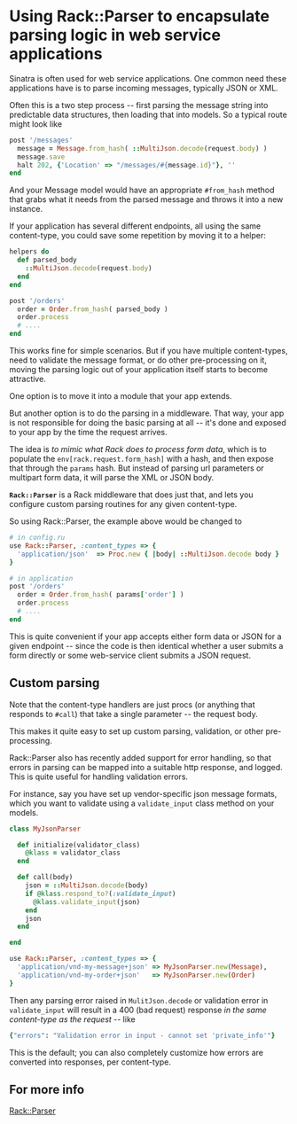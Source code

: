 # Using Rack::Parser to encapsulate parsing logic in web service applications

Sinatra is often used for web service applications. One common need these
applications have is to parse incoming messages, typically JSON or XML.

Often this is a two step process -- first parsing the message string into
predictable data structures, then loading that into models. So a typical route
might look like

```ruby
post '/messages'
  message = Message.from_hash( ::MultiJson.decode(request.body) )
  message.save
  halt 202, {'Location' => "/messages/#{message.id}"}, ''
end
```

And your Message model would have an appropriate `#from_hash` method that
grabs what it needs from the parsed message and throws it into a new instance.

If your application has several different endpoints, all using the same
content-type, you could save some repetition by moving it to a helper:

```ruby
helpers do
  def parsed_body
    ::MultiJson.decode(request.body)
  end
end

post '/orders'
  order = Order.from_hash( parsed_body )
  order.process
  # ....
end
```

This works fine for simple scenarios. But if you have multiple content-types,
need to validate the message format, or do other pre-processing on it, moving
the parsing logic out of your application itself starts to become attractive.

One option is to move it into a module that your app extends.

But another option is to do the parsing in a middleware. That way, your app is
not responsible for doing the basic parsing at all -- it's done and exposed to
your app by the time the request arrives.

The idea is *to mimic what Rack does to process form data*, which is to populate
the `env[rack.request.form_hash]` with a hash, and then expose that through the
`params` hash. But instead of parsing url parameters or multipart form data, it
will parse the XML or JSON body.

**`Rack::Parser`** is a Rack middleware that does just that, and lets you
configure custom parsing routines for any given content-type.

So using Rack::Parser, the example above would be changed to

```ruby
# in config.ru
use Rack::Parser, :content_types => {
  'application/json'  => Proc.new { |body| ::MultiJson.decode body }
}

# in application
post '/orders'
  order = Order.from_hash( params['order'] )
  order.process
  # ....
end
```

This is quite convenient if your app accepts either form data or JSON for a
given endpoint -- since the code is then identical whether a user submits a
form directly or some web-service client submits a JSON request.

## Custom parsing

Note that the content-type handlers are just procs (or anything that responds to
`#call`) that take a single parameter -- the request body.

This makes it quite easy to set up custom parsing, validation, or other pre-
processing.

Rack::Parser also has recently added support for error handling, so that errors
in parsing can be mapped into a suitable http response, and logged. This is
quite useful for handling validation errors.

For instance, say you have set up vendor-specific json message formats, which
you want to validate using a `validate_input` class method on your models.

```ruby
class MyJsonParser

  def initialize(validator_class)
    @klass = validator_class
  end

  def call(body)
    json = ::MultiJson.decode(body)
    if @klass.respond_to?(:validate_input)
      @klass.validate_input(json)
    end
    json
  end

end

use Rack::Parser, :content_types => {
  'application/vnd-my-message+json' => MyJsonParser.new(Message),
  'application/vnd-my-order+json'   => MyJsonParser.new(Order)
}
```


Then any parsing error raised in `MulitJson.decode` or validation error in
`validate_input` will result in a 400 (bad request) response *in the same
content-type as the request* -- like

```ruby
{"errors": "Validation error in input - cannot set 'private_info'"}
```

This is the default; you can also completely customize how errors are converted
into responses, per content-type.


## For more info

[Rack::Parser](https://github.com/achiu/rack-parser)
